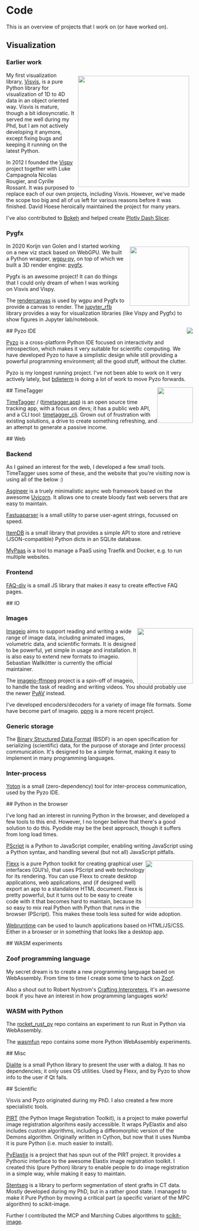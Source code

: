 # Code

This is an overview of projects that I work on (or have worked on).


## Visualization

### Earlier work

<img style="float: right; margin:10px;" src="https://raw.githubusercontent.com/wiki/almarklein/visvis/images/overviewScreen.png" width="300px"/>

My first visualization library, [Visvis](https://github.com/almarklein/visvis), is a pure Python library for visualization of 1D to 4D data in an object oriented way. Visvis is mature, though a bit idiosyncratic. It served me well during my Phd, but I am not actively developing it anymore, except fixing bugs and keeping it running on the latest Python.

In 2012 I founded the [Vispy](https://github.com/vispy/vispy) project together with Luke Campagnola Nicolas Rougier, and Cyrille Rossant. It was purposed to replace each of our own projects, including Visvis. However, we've made the scope too big and all of us left for various reasons before it was finished. David Hoese heroically maintained the project for many years.

I've also contributed to [Bokeh](https://github.com/bokeh/bokeh/) and helped create [Plotly Dash Slicer](https://github.com/plotly/dash-slicer/).

### Pygfx

<img style="float: right; margin:10px;" src="https://pygfx.org/pygfx1024.png" width="160px"/>

In 2020 Korijn van Golen and I started working on a new viz stack based on WebGPU. We  built a Python wrapper, [wgpu-py](https://github.com/pygfx/wgpu-py), on top of which we built a 3D render engine: [pygfx](https://github.com/pygfx/pygfx).

Pygfx is an awesome project! It can do things that I could only dream of when I was working on Visvis and Vispy.

The [rendercanvas](https://github.com/pygfx/rendercanvas) is used by wgpu and Pygfx to provide a canvas to render.
The [jupyter_rfb](https://github.com/vispy/jupyter_rfb) library provides a way for
visualization libraries (like Vispy and Pygfx) to show figures in Jupyter lab/notebook.


<div style='clear: both;'></div>
## Pyzo IDE

<img style="float: right" src="images/pyzologo128.png" />

[Pyzo](https://github.com/pyzo/pyzo) is a cross-platform Python IDE focused on
interactivity and introspection, which makes it very suitable for
scientific computing. We have developed Pyzo to have a simplistic design
while still providing a powerful programming environment; all the good
stuff, without the clutter.

Pyzo is my longest running project. I've not been able to work
on it very actively lately, but [bdieterm](https://github.com/bdieterm) is
doing a lot of work to move Pyzo forwards.


<div style='clear: both;'></div>
## TimeTagger

<img style="float: right" width=96 src="images/timetagger192_sf.png" />

[TimeTagger](https://github.com/almarklein/timetagger) / ([timetagger.app](https://timetagger.app)) is an open source time tracking app, with a focus on devs; it has a public web API, and a CLI tool: [timetagger_cli](https://github.com/almarklein/timetagger_cli). Grown out of frustration with existing solutions, a drive to create something refreshing, and an attempt to generate a passive income.


<div style='clear: both;'></div>
## Web

### Backend

As I gained an interest for the web, I developed a few small tools.
TimeTagger uses some of these, and the website that you're
visiting now is using all of the below :)

[Asgineer](https://github.com/almarklein/asgineer) is a truely
minimalistic async web framework based on the awesome
[Uvicorn](https://github.com/encode/uvicorn/). It allows one to create bloody
fast web servers that are easy to maintain.

[Fastuaparser](https://github.com/almarklein/fastuaparser) is a small utility
to parse user-agent strings, focussed on speed.

[ItemDB](https://github.com/almarklein/itemdb) is a small library that
provides a simple API to store and retrieve (JSON-compatible) Python
dicts in an SQLite database.

[MyPaas](https://github.com/almarklein/mypaas) is a tool to manage a
PaaS using Traefik and Docker, e.g. to run multiple websites.

### Frontend

[FAQ-div](https://github.com/almarklein/faq-div) is a small JS library that makes it easy to create effective FAQ pages.


<div style='clear: both;'></div>
## IO

### Images

<img style="float: right" src="https://avatars2.githubusercontent.com/u/3678179?v=2&s=150" width="150px"/>

[Imageio](https://github.com/imageio/imageio) aims to support reading
and writing a wide range of image data, including animated images,
volumetric data, and scientific formats. It is designed to be powerful,
yet simple in usage and installation. It is also easy to extend new
formats to imageio. Sebastian Wallkötter is currently the official maintainer.

The [imageio-ffmpeg](https://github.com/imageio/imageio-ffmpeg) project
is a spin-off of imageio, to handle the task of reading and writing
videos. You should probably use the newer [PyAV](https://github.com/PyAV-Org/PyAV/) instead.

I've developed encoders/decoders for a variety of image file formats. Some
have become part of imageio. [ppng](https://github.com/almarklein/ppng) is a more recent project.

### Generic storage

The [Binary Structured Data Format](https://gitlab.com/almarklein/bsdf) (BSDF) is an open
specification for serializing (scientific) data, for the purpose of
storage and (inter process) communication. It's designed to be a simple
format, making it easy to implement in many programming languages.

### Inter-process

[Yoton](https://github.com/pyzo/pyzo/tree/main/pyzo/yoton) is a small (zero-dependency) tool for inter-process communication, used by the Pyzo IDE.


<div style='clear: both;'></div>
## Python in the browser

I've long had an interest in running Python in the browser, and developed
a few tools to this end. However, I no longer believe that there's a good solution to
do this. Pyodide may be the best approach, though it suffers from long load times.

[PScript](https://github.com/flexxui/pscript) is a Python to JavaScript compiler,
enabling writing JavaScript using a Python syntax, and handling several (but not
all) JavaScript pitfalls.

<img style="float: right" src="https://raw.githubusercontent.com/zoofIO/flexx/master/flexx/resources/flexx.ico" width="128px"/>

[Flexx](https://github.com/flexxui/flexx)
is a pure Python toolkit for creating graphical user interfaces
(GUI’s), that uses PScript and web technology for its rendering. You
can use Flexx to create desktop applications, web applications, and (if
designed well) export an app to a standalone HTML document.
Flexx is pretty powerful, but it turns out to be easy to create code with
it that becomes hard to maintain, because its so easy to mix real Python
with Python that runs in the browser (PScript). This makes these tools less
suited for wide adoption.

[Webruntime](https://github.com/flexxui/webruntime) can be used to launch applications based on HTML/JS/CSS. Either in a browser or in something that looks like a desktop app.


<div style='clear: both;'></div>
## WASM experiments

### Zoof programming language

My secret dream is to create a new programming language based on WebAssembly.
From time to time I create some time to hack on [Zoof](https://github.com/zoof-lang/zoof-boot).

Also a shout out to Robert Nystrom's [Crafting Interpreters](https://craftinginterpreters.com/), it's an awesome book if you have an interest in how
programming languages work!

### WASM with Python

The [rocket_rust_py](https://github.com/almarklein/rocket_rust_py) repo contains
an experiment to run Rust in Python via WebAssembly.

The [wasmfun](https://github.com/almarklein/wasmfun) repo contains some more
Python WebAssembly experiments.


<div style='clear: both;'></div>
## Misc

[Dialite](https://github.com/flexxui/dialite) is a small Python library
to present the user with a dialog. It has no dependencies; it only uses OS utilities.
Used by Flexx, and by Pyzo to show info to the user if Qt fails.


<div style='clear: both;'></div>
## Scientific

Visvis and Pyzo originated during my PhD. I also created a few more specialistic tools.

[PIRT](https://github.com/almarklein/pirt) (the Python Image Registration Toolkit), is a project to make powerful image registration algorihms easily accessible. It wraps PyElastix and also includes custom algorithms, including a diffeomorphic version of the Demons algorithm. Originally written in Cython, but now that it uses Numba it is pure Python (i.e. much easier to install).

[PyElastix](https://github.com/almarklein/pyelastix) is a project that has spun out of the PIRT project. It provides a Pythonic interface to the awesome Elastix image registration toolkit. I created this (pure Python) library to enable people to do image registration in a simple way, while making it easy to maintain.

[Stentseg](https://github.com/almarklein/stentseg) is a library to perform segmentation of stent grafts in CT data. Mostly developed during my PhD, but in a rather good state. I managed to make it Pure Python by moving a critical part (a specific variant of the MPC algorithm) to scikit-image.

Further I contributed the MCP and Marching Cubes algorithms to [scikit-image](https://github.com/scikit-image/scikit-image/).
